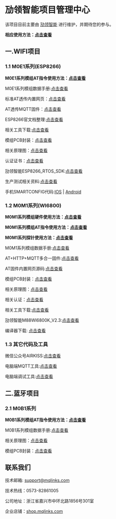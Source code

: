 # 劢领智能项目管理中心

该项目目前主要由 [劢领智能](https://www.mqlinks.com) 进行维护，并期待您的参与。

**相应使用方法：[点击查看](https://blog.csdn.net/mqlinks)**

## 一.WIFI项目

### 1.1 M0E1系列(ESP8266)

**M0E1系列模组AT指令使用方法：[点击查看](https://blog.csdn.net/mqlinks/category_8650739.html)**

M0E1系列模组数据手册:[点击查看](http://mqlinks.tpddns.cn:1888/kodexplorer/index.php?share/folder&user=100&sid=agu3FSUR)

标准AT透传内置网页：[点击查看](/WIFI/M0E1_ESP8266/AT)

AT透传MQTT固件：[点击查看](/WIFI/M0E1_ESP8266/MQTT)

ESP8266官文档整理:[点击查看](http://mqlinks.tpddns.cn:1888/kodexplorer/index.php?share/folder&user=100&sid=zsTHje6Y)

相关工具下载:[点击查看](http://mqlinks.tpddns.cn:1888/kodexplorer/index.php?share/folder&user=100&sid=Di6XTcsn)

模组PCB封装：[点击查看](http://mqlinks.tpddns.cn:1888/kodexplorer/index.php?share/folder&user=100&sid=YimgcMut)

相关原理图：[点击查看](http://mqlinks.tpddns.cn:1888/kodexplorer/index.php?share/folder&user=100&sid=TU5Wu3DS)

认证证书：[点击查看](http://mqlinks.tpddns.cn:1888/kodexplorer/index.php?share/folder&user=100&sid=2GMdnFKV)

劢领智能ESP8266_RTOS_SDK:[点击查看](https://gitee.com/mqlinks/MYLINKS_ESP8266_RTOS_SDK-2.0.0)

生产测试相关资料:[点击查看](http://mqlinks.tpddns.cn/kodexplorer/index.php?share/folder&user=100&sid=xTGS5fcE)

手机SMARTCONFIG代码:[IOS](https://github.com/EspressifApp/EsptouchForIOS) | [Android](https://github.com/EspressifApp/EsptouchForAndroid)


### 1.2 M0M1系列(WI6800)

**M0M1系列模组硬件使用方法：[点击查看](https://blog.csdn.net/mqlinks/category_7741770.html)**

**M0M1系列模组AT指令使用方法：[点击查看](https://blog.csdn.net/mqlinks/category_7741771.html)**

**M0M1系列探针使用方法：[点击查看](https://blog.csdn.net/mqlinks/category_7765471.html)**

M0M1系列模组数据手册:[点击查看](http://mqlinks.tpddns.cn:1888/kodexplorer/index.php?share/folder&user=100&sid=qHFDuW3V)

AT+HTTP+MQTT多合一固件:[点击查看](/WIFI/M0M1_WI6800/AT)

AT固件内置网页源码:[点击查看](http://mqlinks.tpddns.cn:1888/kodexplorer/index.php?share/folder&user=100&sid=xibQaNmG)

模组PCB封装：[点击查看](http://mqlinks.tpddns.cn:1888/kodexplorer/index.php?share/folder&user=100&sid=9QvTKuDq)

相关原理图：[点击查看](http://mqlinks.tpddns.cn:1888/kodexplorer/index.php?share/folder&user=100&sid=HehGnrUp)

相关认证：[点击查看](http://mqlinks.tpddns.cn:1888/kodexplorer/index.php?share/folder&user=100&sid=ICYUyMAX)

相关工具下载:[点击查看](http://mqlinks.tpddns.cn:1888/kodexplorer/index.php?share/folder&user=100&sid=4j59Hp8y)

劢领智能M88WI6800K_V2.3:[点击查看](https://gitee.com/mqlinks/MYLINKS_M88WI6800K_V2.3)

编译器下载: [点击查看](http://mqlinks.tpddns.cn:1888/kodexplorer/index.php?share/folder&user=100&sid=W7HJbgc2)


### 1.3 其它代码及工具

微信公众号AIRKISS:[点击查看](/WIFI/WECHAT_AIRKISS)

电脑端MQTT工具:[点击查看](http://mqlinks.tpddns.cn:1888/kodexplorer/index.php?share/folder&user=100&sid=hbwN5kUE)

电脑端调试工具:[点击查看](http://mqlinks.tpddns.cn:1888/kodexplorer/index.php?share/folder&user=100&sid=a9pU2gZH)

## 二.蓝牙项目

### 2.1 M0B1系列
**M0B1系列模组AT指令使用方法：[点击查看](https://blog.csdn.net/mqlinks/category_9414446.html)**

M0B1系列模组数据手册:[点击查看](http://mqlinks.tpddns.cn:1888/kodexplorer/index.php?share/folder&user=100&sid=NDwqx5jn)

相关原理图：[点击查看](http://mqlinks.tpddns.cn:1888/kodexplorer/index.php?share/folder&user=100&sid=x6QBDCRr)

模组PCB封装：[点击查看](http://mqlinks.tpddns.cn:1888/kodexplorer/index.php?share/folder&user=100&sid=IJFigWzn)



## 联系我们

技术邮箱: support@mqlinks.com

技术热线：0573-82861005

公司地址：浙江省嘉兴市中环北路1856号301室

企业店铺：[shop.mqlinks.com](http://shop.mqlinks.com)
